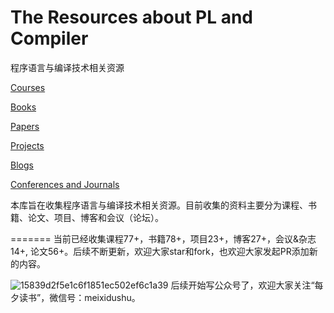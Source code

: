# The Resources about PL and Compiler

程序语言与编译技术相关资源

[Courses](https://github.com/shining1984/PL-Compiler-Course-Collection/blob/master/Courses.md)

[Books](https://github.com/shining1984/PL-Compiler-Course-Collection/blob/master/Books.md)

[Papers](https://github.com/shining1984/PL-Compiler-Course-Collection/blob/master/Papers.md)

[Projects](https://github.com/shining1984/PL-Compiler-Resource/blob/master/Projects.md)

[Blogs](https://github.com/shining1984/PL-Compiler-Resource/blob/master/Blogs.md)

[Conferences and Journals](https://github.com/shining1984/PL-Compiler-Resource/blob/master/Conferences_Journals.md)


本库旨在收集程序语言与编译技术相关资源。目前收集的资料主要分为课程、书籍、论文、项目、博客和会议（论坛）。

=======
当前已经收集课程77+，书籍78+，项目23+，博客27+，会议&杂志14+, 论文56+。后续不断更新，欢迎大家star和fork，也欢迎大家发起PR添加新的内容。

![15839d2f5e1c6f1851ec502ef6c1a39](https://user-images.githubusercontent.com/3916635/183551759-4e2b5daa-ebf8-4313-866c-056d11fc3bd3.jpg)
后续开始写公众号了，欢迎大家关注“每夕读书”，微信号：meixidushu。
